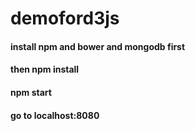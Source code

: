 # demoford3js
#### install npm and bower and mongodb first
#### then npm install
#### npm start
#### go to localhost:8080
